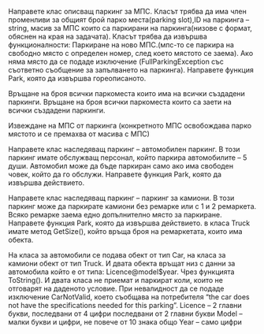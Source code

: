 Направете клас описващ паркинг за МПС. Класът трябва да има член променливи за общият брой парко места(parking slot),ID на паркинга – string, масив за МПС които са паркирани на паркинга(низове с формат, обяснен на края на задачата).
Класът трябва да извършва функционалности:
Паркиране на ново МПС.(мпс-то се паркира на свободно място с определен номер, след което мястото се заема). Ако няма място да се подаде изключение (FullParkingException със съответно съобщение за запълването на паркинга). Направете функция Park, която да извършва гореописаното.

Връщане на броя всички паркоместа които има на всички създадени паркинги.
Връщане на броя всички паркоместа които са заети на всички създадени паркинги.

Извеждане на МПС от паркинга (конкретното МПС освобождава парко мястото и се премахва от масива с МПС)
 
Направете клас наследяващ паркинг – автомобилен паркинг.
В този паркинг имате обслужващ персонал, който паркира автомобилите – 5 души. Автомобил може да бъде паркиран само ако има свободен човек, който да го обслужи. Направете функция Park, която да извършва действието.
 
Направете клас наследяващ паркинг – паркинг за камиони.
В този паркинг  може да паркирате камиони без ремарке или с 1 и 2 ремаркета. Всяко ремарке заема едно допълнително място за паркиране. Направете функция Park, която да извършва действието.
в класа Truck имате метод GetSize(), който връща броя на ремаркетата, които има обекта.
 
 
На класа за автомобили се подава обект от тип Car, на класа за камиони обект от тип Truck. И двата обекта връщат низ с данни за автомобила който е от типа: Licence@model$year.  Чрез функцията ToString().
И двата класа не приемат и паркират коли, които не отговарят на даденото условие. При невалидност да се подаде изключение CarNotValid, което съобщава на потребителя “the car does not have the specifications needed for this parking”. 
Licence – 2 главни букви, последвани от 4 цифри последвани от 2 главни букви
Model – малки букви и цифри, не повече от 10 знака общо
Year – само цифри
